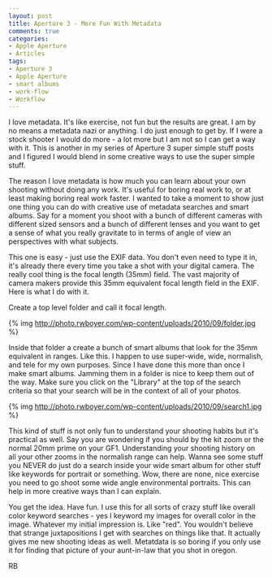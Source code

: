 ```yaml
---
layout: post
title: Aperture 3 - More Fun With Metadata
comments: true
categories:
- Apple Aperture
- Articles
tags:
- Aperture 3
- Apple Aperture
- smart albums
- work-flow
- Workflow
---
```

I love metadata. It's like exercise, not fun but the results are great. I am by no means a metadata nazi or anything. I do just enough to get by. If I were a stock shooter I would do more - a lot more but I am not so I can get a way with it. This is another in my series of Aperture 3 super simple stuff posts and I figured I would blend in some creative ways to use the super simple stuff.

The reason I love metadata is how much you can learn about your own shooting without doing any work. It's useful for boring real work to, or at least making boring real work faster. I wanted to take a moment to show just one thing you can do with creative use of metadata searches and smart albums. Say for a moment you shoot with a bunch of different cameras with different sized sensors and a bunch of different lenses and you want to get a sense of what you really gravitate to in terms of angle of view an perspectives with what subjects.

This one is easy - just use the EXIF data. You don't even need to type it in, it's already there every time you take a shot with your digital camera. The really cool thing is the focal length (35mm) field. The vast majority of camera makers provide this 35mm equivalent focal length field in the EXIF. Here is what I do with it.

Create a top level folder and call it focal length.

{% img http://photo.rwboyer.com/wp-content/uploads/2010/09/folder.jpg %}

Inside that folder a create a bunch of smart albums that look for the 35mm equivalent in ranges. Like this. I happen to use super-wide, wide, normalish, and tele for my own purposes. Since I have done this more than once I make smart albums. Jamming them in a folder is nice to keep them out of the way. Make sure you click on the "Library" at the top of the search criteria so that your search will be in the context of all of your photos.

{% img http://photo.rwboyer.com/wp-content/uploads/2010/09/search1.jpg %}

This kind of stuff is not only fun to understand your shooting habits but it's practical as well. Say you are wondering if you should by the kit zoom or the normal 20mm prime on your GF1. Understanding your shooting history on all your other zooms in the normalish range can help. Wanna see some stuff you NEVER do just do a search inside your wide smart album for other stuff like keywords for portrait or something. Wow, there are none, nice exercise you need to go shoot some wide angle environmental portraits. This can help in more creative ways than I can explain.

You get the idea. Have fun. I use this for all sorts of crazy stuff like overall color keyword searches - yes I keyword my images for overall color in the image. Whatever my initial impression is. Like "red". You wouldn't believe that strange juxtapositions I get with searches on things like that. It actually gives me new shooting ideas as well. Metatdata is so boring if you only use it for finding that picture of your aunt-in-law that you shot in oregon.

RB
